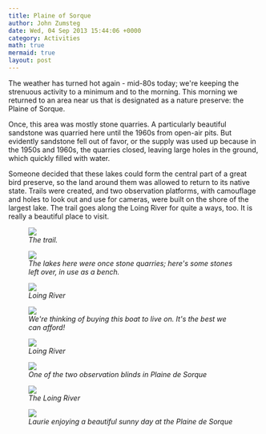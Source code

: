 ```yaml
---
title: Plaine of Sorque
author: John Zumsteg
date: Wed, 04 Sep 2013 15:44:06 +0000
category: Activities
math: true
mermaid: true
layout: post
---
```

The weather has turned hot again - mid-80s today; we're keeping the strenuous activity to a minimum and to the morning. This morning we returned to an area near us that is designated as a nature preserve: the Plaine of Sorque.

Once, this area was mostly stone quarries. A particularly beautiful sandstone was quarried here until the 1960s from open-air pits. But evidently sandstone fell out of favor, or the supply was used up because in the 1950s and 1960s, the quarries closed, leaving large holes in the ground, which quickly filled with water.

Someone decided that these lakes could form the central part of a great bird preserve, so the land around them was allowed to return to its native state. Trails were created, and two observation platforms, with camouflage and holes to look out and use for cameras, were built on the shore of the largest lake. The trail goes along the Loing River for quite a ways, too. It is really a beautiful place to visit.
<figure>
	<img src="{{site.url}}/assets/images/2013/09/DSC03982.jpg"/>
	<figcaption><em>The trail.</em></figcaption>
</figure>



<figure>
	<img src="{{site.url}}/assets/images/2013/09/DSC03984.jpg"/>
	<figcaption><em>The lakes here were once stone quarries; here's some stones left over, in use as a bench.</em></figcaption>
</figure>



<figure>
	<img src="{{site.url}}/assets/images/2013/09/DSC03989.jpg"/>
	<figcaption><em>Loing River</em></figcaption>
</figure>



<figure>
	<img src="{{site.url}}/assets/images/2013/09/DSC03993.jpg"/>
	<figcaption><em>We're thinking of buying this boat to live on. It's the best we can afford!</em></figcaption>
</figure>



<figure>
	<img src="{{site.url}}/assets/images/2013/09/DSC03996.jpg"/>
	<figcaption><em>Loing River</em></figcaption>
</figure>



<figure>
	<img src="{{site.url}}/assets/images/2013/09/DSC04003.jpg"/>
	<figcaption><em>One of the two observation blinds in Plaine de Sorque</em></figcaption>
</figure>



<figure>
	<img src="{{site.url}}/assets/images/2013/09/DSC04013.jpg"/>
	<figcaption><em>The Loing River</em></figcaption>
</figure>



<figure>
	<img src="{{site.url}}/assets/images/2013/09/DSC04025.jpg"/>
	<figcaption><em>Laurie enjoying a beautiful sunny day at the Plaine de Sorque</em></figcaption>
</figure>




